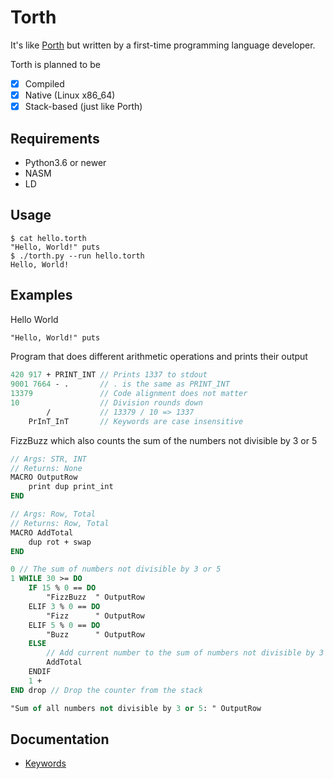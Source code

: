 # Torth

It's like [Porth](https://gitlab.com/tsoding/porth) but written by a first-time programming language developer.

Torth is planned to be

- [x] Compiled
- [x] Native (Linux x86_64)
- [x] Stack-based (just like Porth)

## Requirements

- Python3.6 or newer
- NASM
- LD

## Usage

```console
$ cat hello.torth
"Hello, World!" puts
$ ./torth.py --run hello.torth
Hello, World!
```

## Examples

Hello World

```pascal
"Hello, World!" puts
```

Program that does different arithmetic operations and prints their output

```pascal
420 917 + PRINT_INT // Prints 1337 to stdout
9001 7664 - .       // . is the same as PRINT_INT
13379               // Code alignment does not matter
10                  // Division rounds down
        /           // 13379 / 10 => 1337
    PrInT_InT       // Keywords are case insensitive
```

FizzBuzz which also counts the sum of the numbers not divisible by 3 or 5

```pascal
// Args: STR, INT
// Returns: None
MACRO OutputRow
    print dup print_int
END

// Args: Row, Total
// Returns: Row, Total
MACRO AddTotal
    dup rot + swap
END

0 // The sum of numbers not divisible by 3 or 5
1 WHILE 30 >= DO
    IF 15 % 0 == DO
        "FizzBuzz  " OutputRow
    ELIF 3 % 0 == DO
        "Fizz      " OutputRow
    ELIF 5 % 0 == DO
        "Buzz      " OutputRow
    ELSE
        // Add current number to the sum of numbers not divisible by 3 or 5
        AddTotal
    ENDIF
    1 +
END drop // Drop the counter from the stack

"Sum of all numbers not divisible by 3 or 5: " OutputRow
```

## Documentation

- [Keywords](./docs/keywords.md)

